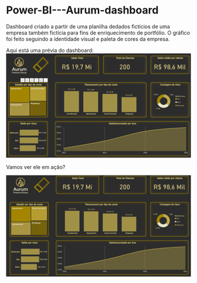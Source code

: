 # Power-BI---Aurum-dashboard
Dashboard criado a partir de uma planilha dedados fictícios de uma empresa também fictícia para fins de enriquecimento de portfólio.
O gráfico foi feito seguindo a identidade visual e paleta de cores da empresa.

Aqui está uma prévia do dashboard:
![Imagem Estática do Dashboard](./Aurumfoto.png)

Vamos ver ele em ação?

![GIF do Dashboard](./Aurum.gif)

